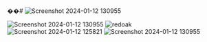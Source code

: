 ��#
![Screenshot 2024-01-12 130955](https://github.com/phoomtanet/farm_ponic/assets/143348885/c698ad19-3d38-452d-9b74-3e31662065f2)

![Screenshot 2024-01-12 130955](https://github.com/phoomtanet/farm_ponic/assets/143348885/537a4186-90a1-4f99-8c62-120e95e84726)
 
 ![redoak](https://github.com/phoomtanet/farm_ponic/assets/143348885/a33c3f76-1b03-4ca1-9112-f3bc6d6408b7)
![Screenshot 2024-01-12 125821](https://github.com/phoomtanet/farm_ponic/assets/143348885/b580e538-4b38-427d-8b74-5d323444f7ef)
![Screenshot 2024-01-12 130955](https://github.com/phoomtanet/farm_ponic/assets/143348885/f6b75410-d3ba-499a-9267-903e86ddd1ae)
